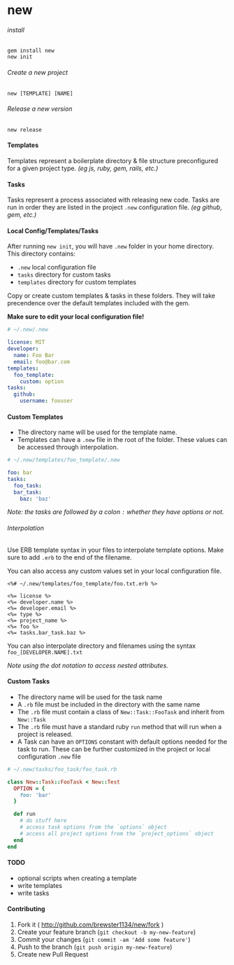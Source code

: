 # new
###### install
```shell
gem install new
new init
```

###### Create a new project
```shell
new [TEMPLATE] [NAME]
```

###### Release a new version
```shell
new release
```

#### Templates
Templates represent a boilerplate directory & file structure preconfigured for a given project type. _(eg js, ruby, gem, rails, etc.)_

#### Tasks
Tasks represent a process associated with releasing new code.  Tasks are run in order they are listed in the project `.new` configuration file. _(eg github, gem, etc.)_

#### Local Config/Templates/Tasks
After running `new init`, you will have `.new` folder in your home directory.  This directory contains:

* `.new` local configuration file
* `tasks` directory for custom tasks
* `templates` directory for custom templates

Copy or create custom templates & tasks in these folders.  They will take precendence over the default templates included with the gem.

**Make sure to edit your local configuration file!**

```yaml
# ~/.new/.new

license: MIT
developer:
  name: Foo Bar
  email: foo@bar.com
templates:
  foo_template:
    custom: option
tasks:
  github:
    username: foouser
```


#### Custom Templates
* The directory name will be used for the template name.
* Templates can have a `.new` file in the root of the folder.  These values can be accessed through interpolation.

```yaml
# ~/.new/templates/foo_template/.new

foo: bar
tasks:
  foo_task:
  bar_task:
    baz: 'baz'
```

_Note: the tasks are followed by a colon `:` whether they have options or not._

###### Interpolation
Use ERB template syntax in your files to interpolate template options.  Make sure to add `.erb` to the end of the filename.

You can also access any custom values set in your local configuration file.

```erb
<%# ~/.new/templates/foo_template/foo.txt.erb %>

<%= license %>
<%= developer.name %>
<%= developer.email %>
<%= type %>
<%= project_name %>
<%= foo %>
<%= tasks.bar_task.baz %>
```

You can also interpolate directory and filenames using the syntax `foo_[DEVELOPER.NAME].txt`

_Note using the dot notation to access nested attributes._

#### Custom Tasks
* The directory name will be used for the task name
* A `.rb` file must be included in the directory with the same name
* The `.rb` file must contain a class of `New::Task::FooTask` and inherit from `New::Task`
* The `.rb` file must have a standard ruby `run` method that will run when a project is released.
* A Task can have an `OPTIONS` constant with default options needed for the task to run.  These can be further customized in the project or local configuration `.new` file

```ruby
# ~/.new/tasks/foo_task/foo_task.rb

class New::Task::FooTask < New::Test
  OPTION = {
    foo: 'bar'
  }

  def run
    # do stuff here
    # access task options from the `options` object
    # access all project options from the `project_options` object
  end
end
```

#### TODO
* optional scripts when creating a template
* write templates
* write tasks

#### Contributing
1. Fork it ( http://github.com/brewster1134/new/fork )
2. Create your feature branch (`git checkout -b my-new-feature`)
3. Commit your changes (`git commit -am 'Add some feature'`)
4. Push to the branch (`git push origin my-new-feature`)
5. Create new Pull Request
